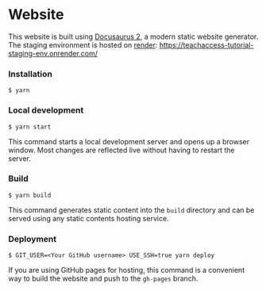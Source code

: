 # Website

This website is built using [Docusaurus 2](https://docusaurus.io/), a modern static website generator. The staging environment is hosted on [render](https://www.render.com): https://teachaccess-tutorial-staging-env.onrender.com/

### Installation

```
$ yarn
```

### Local development

```
$ yarn start
```

This command starts a local development server and opens up a browser window. Most changes are reflected live without having to restart the server.

### Build

```
$ yarn build
```

This command generates static content into the `build` directory and can be served using any static contents hosting service.

### Deployment

```
$ GIT_USER=<Your GitHub username> USE_SSH=true yarn deploy
```

If you are using GitHub pages for hosting, this command is a convenient way to build the website and push to the `gh-pages` branch.
